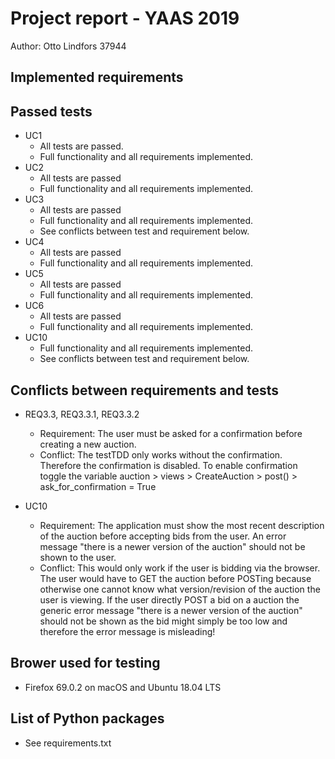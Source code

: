 # Project report - YAAS 2019

Author: Otto Lindfors 37944
## Implemented requirements
## Passed tests
* UC1
  * All tests are passed.
  * Full functionality and all requirements implemented.
* UC2
  * All tests are passed
  * Full functionality and all requirements implemented.
* UC3
  * All tests are passed
  * Full functionality and all requirements implemented.
  * See conflicts between test and requirement below.
* UC4
  * All tests are passed
  * Full functionality and all requirements implemented.
* UC5
  * All tests are passed
  * Full functionality and all requirements implemented.
* UC6
  * All tests are passed
  * Full functionality and all requirements implemented.
* UC10
  * Full functionality and all requirements implemented.
  * See conflicts between test and requirement below.
## Conflicts between requirements and tests
* REQ3.3, REQ3.3.1, REQ3.3.2
  * ​Requirement: The user must be asked for a confirmation before creating a new auction.
  * Conflict: The testTDD only works without the confirmation. Therefore the confirmation is disabled.
  To enable confirmation toggle the variable auction > views > CreateAuction > post() > ask_for_confirmation = True

* UC10
  * Requirement: The application must show the most recent description of the auction before accepting bids from the user.
  An error message "there is a newer version of the auction" should not be shown to the user.
  * Conflict: This would only work if the user is bidding via the browser. The user would have to GET the auction before
  POSTing because otherwise one cannot know what version/revision of the auction the user is viewing. If the user directly
  POST a bid on a auction the generic error message "there is a newer version of the auction" should not be shown as the
  bid might simply be too low and therefore the error message is misleading!

## Brower used for testing
* Firefox 69.0.2 on macOS and Ubuntu 18.04 LTS

## List of Python packages
* See requirements.txt